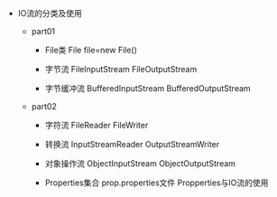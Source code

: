 * IO流的分类及使用

    * part01

        * File类
            File file=new File()

        * 字节流
            FileInputStream
            FileOutputStream

        * 字节缓冲流
            BufferedInputStream
            BufferedOutputStream

    * part02

        * 字符流
            FileReader
            FileWriter

        * 转换流
            InputStreamReader
            OutputStreamWriter

        * 对象操作流
            ObjectInputStream
            ObjectOutputStream

        * Properties集合
            prop.properties文件
            Propperties与IO流的使用